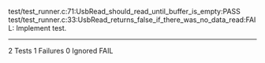 test/test_runner.c:71:UsbRead_should_read_until_buffer_is_empty:PASS
test/test_runner.c:33:UsbRead_returns_false_if_there_was_no_data_read:FAIL: Implement test.

-----------------------
2 Tests 1 Failures 0 Ignored 
FAIL

